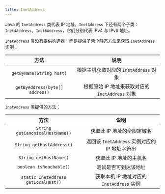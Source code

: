 ```yaml
---
title: InetAddress
---
```


Java 的 `InetAddress` 类代表 IP 地址，`InetAddress` 下还有两个子类：`Inet4Address, Inet6Address`，它们分别代表 IPv4 与 IPv6 地址。

`InetAddress` 类没有提供构造器，而是提供了两个静态方法来获取 `InetAddress` 实例：

|              方法              |                      说明                       |
| :----------------------------: | :---------------------------------------------: |
|    `getByName(String host)`    |      根据主机获取对应的 `InetAddress` 对象      |
| `getByAddress(byte[] address)` | 根据原始 IP 地址来获取对应的 `InetAddress` 对象 |

`InetAddress` 类提供的方法：

|                方法                 |                     说明                      |
| :---------------------------------: | :-------------------------------------------: |
|   `String getCanonicalHostName()`   |          获取此 IP 地址的全限定域名           |
|      `String getHostAddress()`      | 返回该 `InetAddress` 实例对应的 IP 地址字符串 |
|       `String getHostName()`        |            获取此 IP 地址的主机名             |
|       `boolean isReachable()`       |             测试是否可到达该地址              |
| `static InetAddress getLocalHost()` |   获取本机 IP 地址对应的 `InetAddress` 实例   |

